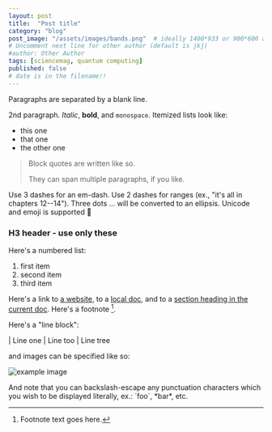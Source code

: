 ```yaml
---
layout: post
title:  "Post title"
category: "blog"
post_image: "/assets/images/bands.png"  # ideally 1400*933 or 900*600 ar another 3:2 ratio
# Uncomment next line for other author (default is jkj)
#author: Other Author 
tags: [sciencemag, quantum computing]  
published: false
# date is in the filename!!
---
```


Paragraphs are separated by a blank line.

2nd paragraph. *Italic*, **bold**, and `monospace`. Itemized lists
look like:

  * this one
  * that one
  * the other one

> Block quotes are
> written like so.
>
> They can span multiple paragraphs,
> if you like.

Use 3 dashes for an em-dash. Use 2 dashes for ranges (ex., "it's all
in chapters 12--14"). Three dots ... will be converted to an ellipsis.
Unicode and emoji is supported 🥰

### H3 header - use only these

Here's a numbered list:

 1. first item
 2. second item
 3. third item

 
Here's a link to [a website](http://foo.bar), to a [local
doc](local-doc.html), and to a [section heading in the current
doc](#an-h2-header). Here's a footnote [^1].

[^1]: Footnote text goes here.

Here's a "line block":

| Line one
|   Line too
| Line tree

and images can be specified like so:

![example image](/assets/images/example-image.jpg "An exemplary image")

And note that you can backslash-escape any punctuation characters
which you wish to be displayed literally, ex.: \`foo\`, \*bar\*, etc.

